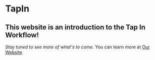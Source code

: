 # TapIn
## This website is an introduction to the Tap In Workflow!  

_Stay tuned to see more of what's to come._
You can learn more at [Our Website](https://tiyembe.com/)

